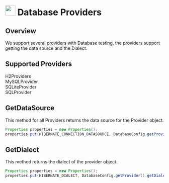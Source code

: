 # <img src="resources/jmaqslogo.jpg" height="32" width="32"> Database Providers

## Overview
We support several providers with Database testing, the providers support getting the data source and the Dialect.

## Supported Providers
H2Providers  
MySQLProvider  
SQLiteProvider  
SQLProvider  

## GetDataSource
This method for all Providers returns the data source for the Provider object.
```java
Properties properties = new Properties();
properties.put(HIBERNATE_CONNECTION_DATASOURCE, DatabaseConfig.getProvider().getDataSource());
```
## GetDialect
This method returns the dialect of the provider object.
 ```java
 Properties properties = new Properties();
 properties.put(HIBERNATE_DIALECT, DatabaseConfig.getProvider().getDialect());
 ```